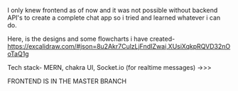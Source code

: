 
 
 I only knew frontend as of now and it was not possible without backend API's to create a complete chat app so i tried and learned whatever i can do. 

Here, is the designs and some flowcharts i have created- https://excalidraw.com/#json=8u2Akr7CulzLjFndIZwai,XUsiXqkpRQVD32nOoTaQ1g

Tech stack- MERN, chakra UI, Socket.io (for realtime messages) ->>>


FRONTEND IS IN THE MASTER BRANCH 
